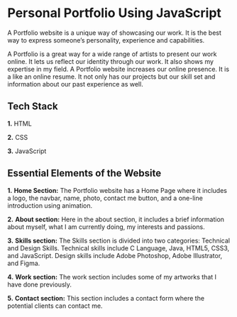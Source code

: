 # Personal Portfolio Using JavaScript

A Portfolio website is a unique way of showcasing our work. It is the best way to express someone’s personality, experience and capabilities. 

A Portfolio is a great way for a wide range of artists to present our work online. It lets us reflect our identity through our work. It also shows my expertise in my field. A Portfolio website increases our online presence. It is a like an online resume. It not only has our projects but our skill set and information about our past experience as well.


## Tech Stack

**1.** HTML

**2.** CSS

**3.** JavaScript


## Essential Elements of the Website

**1.** **Home Section:** The Portfolio website has a Home Page where it includes a logo, the navbar, name, photo, contact me button, and a one-line introduction using animation.

**2.** **About section:** Here in the about section, it includes a brief information about myself, what I am currently doing, my interests and passions. 

**3.** **Skills section:** The Skills section is divided into two categories: Technical and Design Skills. Technical skills include C Language, Java, HTML5, CSS3, and JavaScript. Design skills include Adobe Photoshop, Adobe Illustrator, and Figma. 

**4.** **Work section:** The work section includes some of my artworks that I have done previously. 

**5.** **Contact section:** This section includes a contact form where the potential clients can contact me.
